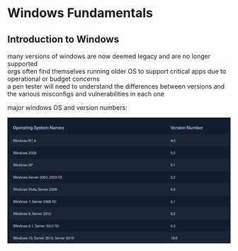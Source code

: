 # Windows Fundamentals

## Introduction to Windows

many versions of windows are now deemed legacy and are no longer supported   
orgs often find themselves running older OS to support critical apps due to operational or budget concerns   
a pen tester will need to understand the differences between versions and the various misconfigs and vulnerabilities in each one 

major windows OS and version numbers: 

![](Images/Pasted%20image%2020240416191535.png)

